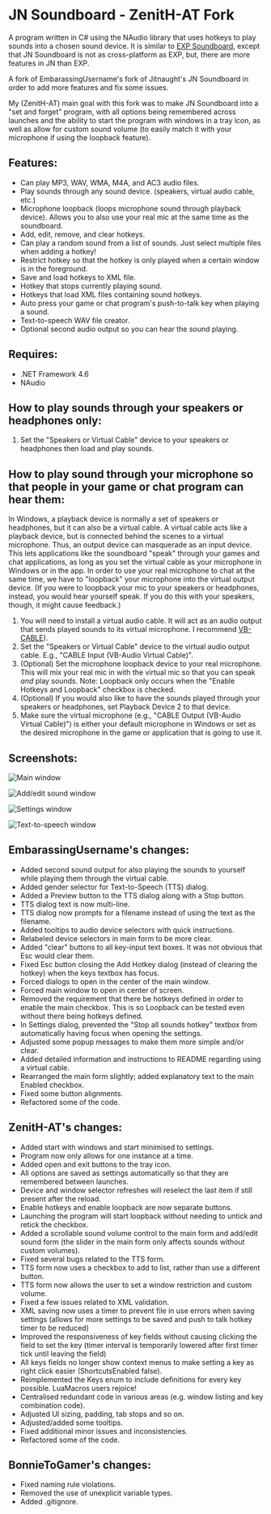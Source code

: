 # JN Soundboard - ZenitH-AT Fork
A program written in C# using the NAudio library that uses hotkeys to play sounds into a chosen sound device. It is similar to [EXP Soundboard](https://sourceforge.net/projects/expsoundboard/), except that JN Soundboard is not as cross-platform as EXP, but, there are more features in JN than EXP.

A fork of EmbarassingUsername's fork of Jitnaught's JN Soundboard in order to add more features and fix some issues.

My (ZenitH-AT) main goal with this fork was to make JN Soundboard into a "set and forget" program, with all options being remembered across launches and the ability to start the program with windows in a tray icon, as well as allow for custom sound volume (to easily match it with your microphone if using the loopback feature).

## Features:
* Can play MP3, WAV, WMA, M4A, and AC3 audio files.
* Play sounds through any sound device. (speakers, virtual audio cable, etc.)
* Microphone loopback (loops microphone sound through playback device). Allows you to also use your real mic at the same time as the soundboard.
* Add, edit, remove, and clear hotkeys.
* Can play a random sound from a list of sounds. Just select multiple files when adding a hotkey!
* Restrict hotkey so that the hotkey is only played when a certain window is in the foreground.
* Save and load hotkeys to XML file.
* Hotkey that stops currently playing sound.
* Hotkeys that load XML files containing sound hotkeys.
* Auto press your game or chat program's push-to-talk key when playing a sound.
* Text-to-speech WAV file creator.
* Optional second audio output so you can hear the sound playing.

## Requires:
* .NET Framework 4.6
* NAudio

## How to play sounds through your speakers or headphones only:
1. Set the "Speakers or Virtual Cable" device to your speakers or headphones then load and play sounds.

## How to play sound through your microphone so that people in your game or chat program can hear them:
In Windows, a playback device is normally a set of speakers or headphones, but it can also be a virtual cable. A virtual cable acts like a playback device, but is connected behind the scenes to a virtual microphone. Thus, an output device can masquerade as an input device. This lets applications like the soundboard "speak" through your games and chat applications, as long as you set the virtual cable as your microphone in Windows or in the app. In order to use your real microphone to chat at the same time, we have to "loopback" your microphone into the virtual output device. (If you were to loopback your mic to your speakers or headphones, instead, you would hear yourself speak. If you do this with your speakers, though, it might cause feedback.)

1. You will need to install a virtual audio cable. It will act as an audio output that sends played sounds to its virtual microphone. I recommend [VB-CABLE](https://www.vb-audio.com/Cable/index.htm)).
2. Set the "Speakers or Virtual Cable" device to the virtual audio output cable. E.g., "CABLE Input (VB-Audio Virtual Cable)".
3. (Optional) Set the microphone loopback device to your real microphone. This will mix your real mic in with the virtual mic so that you can speak *and* play sounds. Note: Loopback only occurs when the "Enable Hotkeys and Loopback" checkbox is checked.
4. (Optional) If you would also like to have the sounds played through your speakers or headphones, set Playback Device 2 to that device.
5. Make sure the virtual microphone (e.g., "CABLE Output (VB-Audio Virtual Cable)") is either your default microphone in Windows or set as the desired microphone in the game or application that is going to use it.

## Screenshots: 

![Main window](https://ibb.co/sHksxX2)

![Add/edit sound window](https://ibb.co/3YqPCDD)

![Settings window](https://ibb.co/dbHRkrh)

![Text-to-speech window](https://ibb.co/qr77TFP)


## EmbarassingUsername's changes:
* Added second sound output for also playing the sounds to yourself while playing them through the virtual cable.
* Added gender selector for Text-to-Speech (TTS) dialog.
* Added a Preview button to the TTS dialog along with a Stop button.
* TTS dialog text is now multi-line.
* TTS dialog now prompts for a filename instead of using the text as the filename.
* Added tooltips to audio device selectors with quick instructions.
* Relabeled device selectors in main form to be more clear.
* Added "clear" buttons to all key-input text boxes. It was not obvious that Esc would clear them.
* Fixed Esc button closing the Add Hotkey dialog (instead of clearing the hotkey) when the keys textbox has focus.
* Forced dialogs to open in the center of the main window.
* Forced main window to open in center of screen.
* Removed the requirement that there be hotkeys defined in order to enable the main checkbox. This is so Loopback can be tested even without there being hotkeys defined.
* In Settings dialog, prevented the "Stop all sounds hotkey" textbox from automatically having focus when opening the settings.
* Adjusted some popup messages to make them more simple and/or clear.
* Added detailed information and instructions to README regarding using a virtual cable.
* Rearranged the main form slightly; added explanatory text to the main Enabled checkbox.
* Fixed some button alignments.
* Refactored some of the code.

## ZenitH-AT's changes:
* Added start with windows and start minimised to settings.
* Program now only allows for one instance at a time.
* Added open and exit buttons to the tray icon.
* All options are saved as settings automatically so that they are remembered between launches.
* Device and window selector refreshes will reselect the last item if still present after the reload.
* Enable hotkeys and enable loopback are now separate buttons.
* Launching the program will start loopback without needing to untick and retick the checkbox.
* Added a scrollable sound volume control to the main form and add/edit sound form (the slider in the main form only affects sounds without custom volumes).
* Fixed several bugs related to the TTS form.
* TTS form now uses a checkbox to add to list, rather than use a different button.
* TTS form now allows the user to set a window restriction and custom volume.
* Fixed a few issues related to XML validation.
* XML saving now uses a timer to prevent file in use errors when saving settings (allows for more settings to be saved and push to talk hotkey timer to be reduced)
* Improved the responsiveness of key fields without causing clicking the field to set the key (timer interval is temporarily lowered after first timer tick until leaving the field)
* All keys fields no longer show context menus to make setting a key as right click easier (ShortcutsEnabled false).
* Reimplemented the Keys enum to include definitions for every key possible. LuaMacros users rejoice!
* Centralised redundant code in various areas (e.g. window listing and key combination code).
* Adjusted UI sizing, padding, tab stops and so on.
* Adjusted/added some tooltips.
* Fixed additional minor issues and inconsistencies.
* Refactored some of the code.

## BonnieToGamer's changes:
* Fixed naming rule violations.
* Removed the use of unexplicit variable types.
* Added .gitignore.